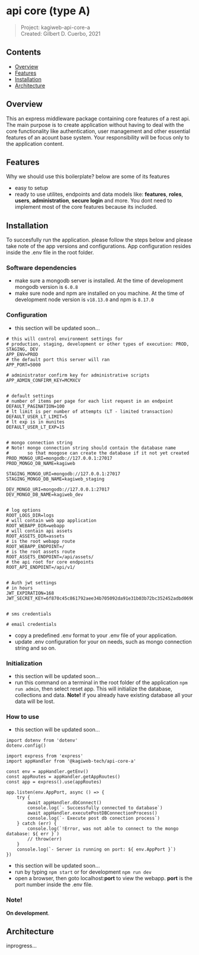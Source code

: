 # api core (type A)
 > Project: kagiweb-api-core-a  
 > Created: Gilbert D. Cuerbo, 2021


## Contents  
- [Overview](#overview)
- [Features](#features)
- [Installation](#installation)
- [Architecture](#architecture)


## Overview
This an express middleware package containing core features of a rest api. The main purpose is to create
application without having to deal with the core functionality like authentication, user management and other
essential features of an acount base system. Your responsibility will be focus only to the application content.


## Features
Why we should use this boilerplate? below are some of its features
- easy to setup
- ready to use utilites, endpoints and data models like:  **features**,  **roles**, **users**, **administration**,
  **secure login** and more. You dont need to implement most of the core features because its included.


## Installation
To succesfully run the application. please follow the steps below and please take note of the app versions
and configurations. App configuration resides inside the .env file in the root folder.

### Software dependencies
- make sure a mongodb server is installed. At the time of development mongodb version
  is `6.0.8`
- make sure node and npm are installed on you machine. At the time of development node version
  is `v18.13.0` and npm is `8.17.0`
 
### Configuration
- this section will be updated soon...
```
# this will control environment settings for
# production, staging, development or other types of execution: PROD, STAGING, DEV
APP_ENV=PROD
# the default port this server will ran
APP_PORT=5000

# administrator confirm key for administrative scripts
APP_ADMIN_CONFIRM_KEY=MCMXCV


# default settings
# number of items per page for each list request in an endpoint
DEFAULT_PAGINATION=100
# lt limit is per number of attempts (LT - limited transaction)
DEFAULT_USER_LT_LIMIT=5
# lt exp is in munites
DEFAULT_USER_LT_EXP=15


# mongo connection string
# Note! mongo connection string should contain the database name
#       so that moogose can create the database if it not yet created
PROD_MONGO_URI=mongodb://127.0.0.1:27017
PROD_MONGO_DB_NAME=kagiweb

STAGING_MONGO_URI=mongodb://127.0.0.1:27017
STAGING_MONGO_DB_NAME=kagiweb_staging

DEV_MONGO_URI=mongodb://127.0.0.1:27017
DEV_MONGO_DB_NAME=kagiweb_dev


# log options
ROOT_LOGS_DIR=logs
# will contain web app application
ROOT_WEBAPP_DIR=webapp
# will contain api assets
ROOT_ASSETS_DIR=assets
# is the root webapp route
ROOT_WEBAPP_ENDPOINT=/
# is the root assets route
ROOT_ASSETS_ENDPOINT=/api/assets/
# the api root for core endpoints
ROOT_API_ENDPOINT=/api/v1/


# Auth jwt settings
# in hours
JWT_EXPIRATION=168
JWT_SECRET_KEY=6f870c45c861792aee34b705092da91e31b03b72bc352452adbd069007aa3e2ae8b43900c69fcc5daa0e0ebb704ed7059aed34c565e50efc29cb7ab371548383


# sms credentials

# email credentials
```
- copy a predefined .env format to your .env file of your application.
- update .env configuration for your on needs, such as mongo connection string and so on.

### Initialization
- this section will be updated soon...
- run this command on a terminal in the root folder of the application ```npm run admin```, then select reset app. This will
  initialize the database, collections and data. **Note!** if you already have existing database all your
  data will be lost.

### How to use
- this section will be updated soon...
```
import dotenv from 'dotenv'
dotenv.config()

import express from 'express'
import appHandler from '@kagiweb-tech/api-core-a'

const env = appHandler.getEnv()
const appRoutes = appHandler.getAppRoutes()
const app = express().use(appRoutes)

app.listen(env.AppPort, async () => {
    try {
        await appHandler.dbConnect()
        console.log(`- Successfully connected to database`)
        await appHandler.executePostDBConnectionProcess()
        console.log(`- Execute post db conection process`)
    } catch (err) {
        console.log(`!Error, was not able to connect to the mongo database: ${ err }`)
        // throw(err)
    }
    console.log(`- Server is running on port: ${ env.AppPort }`)
})
```
- this section will be updated soon...
- run by typing `npm start` or for development `npm run dev`
- open a browser, then goto localhost:**port** to view the webapp. **port** is the port number inside the
  .env file.

### Note!
**On development**.


## Architecture
inprogress...
